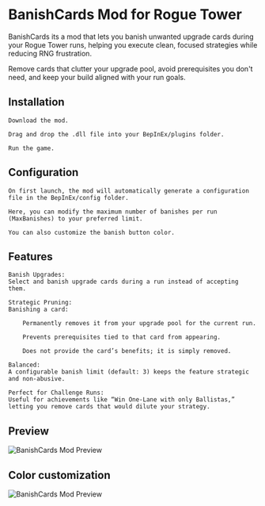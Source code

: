 # BanishCards Mod for Rogue Tower

BanishCards its a mod that lets you banish unwanted upgrade cards during your Rogue Tower runs, helping you execute clean, focused strategies while reducing RNG frustration.

Remove cards that clutter your upgrade pool, avoid prerequisites you don't need, and keep your build aligned with your run goals.

## Installation

    Download the mod.

    Drag and drop the .dll file into your BepInEx/plugins folder.

    Run the game.

## Configuration

    On first launch, the mod will automatically generate a configuration file in the BepInEx/config folder.

    Here, you can modify the maximum number of banishes per run (MaxBanishes) to your preferred limit.

    You can also customize the banish button color.

## Features

    Banish Upgrades:
    Select and banish upgrade cards during a run instead of accepting them.

    Strategic Pruning:
    Banishing a card:

        Permanently removes it from your upgrade pool for the current run.

        Prevents prerequisites tied to that card from appearing.

        Does not provide the card’s benefits; it is simply removed.

    Balanced:
    A configurable banish limit (default: 3) keeps the feature strategic and non-abusive.

    Perfect for Challenge Runs:
    Useful for achievements like “Win One-Lane with only Ballistas,” letting you remove cards that would dilute your strategy.

## Preview

![BanishCards Mod Preview](https://raw.githubusercontent.com/agustinbutrico/BanishCards/main/Media/Preview.gif)

## Color customization

![BanishCards Mod Preview](https://raw.githubusercontent.com/agustinbutrico/BanishCards/main/Media/ColorPreview.gif)

